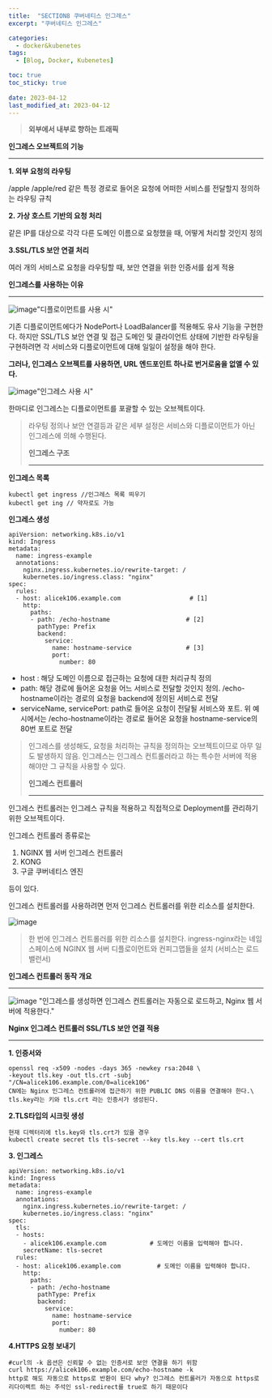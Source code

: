 ```yaml
---
title:  "SECTION8 쿠버네티스 인그레스"
excerpt: "쿠버네티스 인그레스"

categories:
  - docker&kubenetes
tags:
  - [Blog, Docker, Kubenetes]

toc: true
toc_sticky: true
 
date: 2023-04-12
last_modified_at: 2023-04-12
---
```

> **외부에서 내부로 향하는 트래픽**

**인그레스 오브젝트의 기능**

---

**1\. 외부 요청의 라우팅**

/apple /apple/red 같은 특정 경로로 들어온 요청에 어떠한 서비스를 전달할지 정의하는 라우팅 규칙

**2\. 가상 호스트 기반의 요청 처리**

같은 IP를 대상으로 각각 다른 도메인 이름으로 요청했을 때, 어떻게 처리할 것인지 정의

**3.SSL/TLS 보안 연결 처리**

여러 개의 서비스로 요청을 라우팅할 때, 보안 연결을 위한 인증서를 쉽게 적용

**인그레스를 사용하는 이유**

---

![image](https://user-images.githubusercontent.com/62383521/231243165-3c6bfb8d-8ace-470b-b23a-1bee3383c1ff.png)"디플로이먼트를 사용 시"

기존 디플로이먼트에다가 NodePort나 LoadBalancer를 적용해도 유사 기능을 구현한다. 하지만 SSL/TLS 보안 연결 및 접근 도메인 및 클라이언트 상태에 기반한 라우팅을 구현하려면 각 서비스와 디플로이먼트에 대해 일일이 설정을 해야 한다.

**그러나, 인그레스 오브젝트를 사용하면, URL 엔드포인트 하나로 번거로움을 없앨 수 있다.**

![image](https://user-images.githubusercontent.com/62383521/231243173-c2ad4d2e-3d9f-4320-8823-d42217c1e822.png)"인그레스 사용 시"


한마디로 인그레스는 디플로이먼트를 포괄할 수 있는 오브젝트이다.

> 라우팅 정의나 보안 연결등과 같은 세부 설정은 서비스와 디플로이먼트가 아닌 인그레스에 의해 수행된다.  
>   
> **인그레스 구조** 
> 
> ---

**인그레스 목록**

```
kubectl get ingress //인그레스 목록 띄우기 
kubectl get ing // 약자로도 가능
```

**인그레스 생성**

```
apiVersion: networking.k8s.io/v1
kind: Ingress
metadata:
  name: ingress-example
  annotations:
    nginx.ingress.kubernetes.io/rewrite-target: /
    kubernetes.io/ingress.class: "nginx"
spec:
  rules:
  - host: alicek106.example.com                   # [1] 
    http:
      paths:
      - path: /echo-hostname                     # [2]
        pathType: Prefix
        backend: 
          service: 
            name: hostname-service               # [3]
            port: 
              number: 80
```

-   host : 해당 도메인 이름으로 접근하는 요청에 대한 처리규칙 정의
-   path: 해당 경로에 들어온 요청을 어느 서비스로 전달할 것인지 정의. /echo-hostname이라는 경로의 요청을 backend에 정의된 서비스로 전달
-   serviceName, servicePort: path로 들어온 요청이 전달될 서비스와 포트. 위 예시에서는 /echo-hostname이라는 경로로 들어온 요청을 hostname-service의 80번 포트로 전달

> 인그레스를 생성해도, 요청을 처리하는 규칙을 정의하는 오브젝트이므로 아무 일도 발생하지 않음. 인그레스는 인그레스 컨트롤러라고 하는 특수한 서버에 적용해야만 그 규칙을 사용할 수 있다.  
>   
>   
> **인그레스 컨트롤러**
> 
> ---
> 
>   

인그레스 컨트롤러는 인그레스 규칙을 적용하고 직접적으로 Deployment를 관리하기 위한 오브젝트이다.

인그레스 컨트롤러 종류로는

1.  NGINX 웹 서버 인그레스 컨트롤러
2.  KONG
3.  구글 쿠버네티스 엔진

등이 있다.

인그레스 컨트롤러를 사용하려면 먼저 인그레스 컨트롤러를 위한 리소스를 설치한다.


![image](https://user-images.githubusercontent.com/62383521/231243188-75693660-ccc2-4cf3-b852-dd52cb835a1b.png)

> 한 번에 인그레스 컨트롤러를 위한 리소스를 설치한다. ingress-nginx라는 네임스페이스에 NGINX 웹 서버 디플로이먼트와 컨피그맵들을 설치 (서비스는 로드밸런서)  
>   
>   

**인그레스 컨트롤러 동작 개요**

---

![image](https://user-images.githubusercontent.com/62383521/231243206-6ee6fb9a-bec7-49ee-b8cb-e0c581096dba.png)
"인그레스를 생성하면 인그레스 컨트롤러는 자동으로 로드하고, Nginx 웹 서버에 적용한다."

**Nginx 인그레스 컨트롤러 SSL/TLS 보안 연결 적용**

---

**1\. 인증서와**

```
openssl req -x509 -nodes -days 365 -newkey rsa:2048 \
-keyout tls.key -out tls.crt -subj "/CN=alicek106.example.com/0=alicek106"
CN에는 Nginx 인그레스 컨트롤러에 접근하기 위한 PUBLIC DNS 이름을 연결해야 한다.\
tls.key라는 키와 tls.crt 라는 인증서가 생성된다.
```

**2.TLS타입의 시크릿 생성**

```
현재 디렉터리에 tls.key와 tls.crt가 있을 경우
kubectl create secret tls tls-secret --key tls.key --cert tls.crt
```

**3\. 인그레스**

```
apiVersion: networking.k8s.io/v1
kind: Ingress
metadata:
  name: ingress-example
  annotations:
    nginx.ingress.kubernetes.io/rewrite-target: /
    kubernetes.io/ingress.class: "nginx"
spec:
  tls:
  - hosts:
    - alicek106.example.com            # 도메인 이름을 입력해야 합니다.
    secretName: tls-secret
  rules:
  - host: alicek106.example.com          # 도메인 이름을 입력해야 합니다.
    http:
      paths:
      - path: /echo-hostname
        pathType: Prefix
        backend: 
          service: 
            name: hostname-service
            port: 
              number: 80
```

**4.HTTPS 요청 보내기**

```
#curl의 -k 옵션은 신뢰할 수 없는 인증서로 보안 연결을 하기 위함
curl https://alicek106.example.com/echo-hostname -k
http로 해도 자동으로 https로 반환이 된다 why? 인그레스 컨트롤러가 자동으로 https로
리다이렉트 하는 주석인 ssl-redirect를 true로 하기 때문이다
```